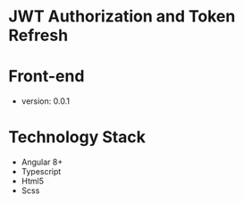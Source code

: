 # JWT Authorization and Token Refresh
# Front-end
- version: 0.0.1
# Technology Stack
- Angular 8+
- Typescript
- Html5
- Scss
